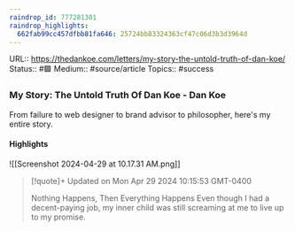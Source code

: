```yaml
---
raindrop_id: 777281301
raindrop_highlights:
  662fab99cc457dfbb81fa646: 25724bb83324363cf47c06d3b3d3964d
---
```


URL:: https://thedankoe.com/letters/my-story-the-untold-truth-of-dan-koe/
Status:: #🟩
Medium:: #source/article
Topics:: #success

### My Story: The Untold Truth Of Dan Koe - Dan Koe

From failure to web designer to brand advisor to philosopher, here&#39;s my entire story.

#### Highlights

![[Screenshot 2024-04-29 at 10.17.31 AM.png]]

> [!quote]+ Updated on Mon Apr 29 2024 10:15:53 GMT-0400
>
>Nothing Happens, Then Everything Happens
Even though I had a decent-paying job, my inner child was still screaming at me to live up to my promise.
